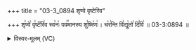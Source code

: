 +++
title = "03-3_0894 शृण्वे वृष्टेरिव"

+++
शृ꣣ण्वे꣢ वृ꣣ष्टे꣡रि꣢व स्व꣣नः꣡ पव꣢꣯मानस्य शु꣣ष्मि꣡णः꣢। च꣡र꣢न्ति वि꣣द्यु꣡तो꣢ दि꣣वि꣢ ॥ 03-3:0894 ॥

<details><summary>विस्वर-मूलम् (VC)</summary>

शृण्वे वृष्टेरिव स्वनः पवमानस्य शुष्मिणः । चरन्ति विद्युतो दिवि ॥८९४॥
</details>